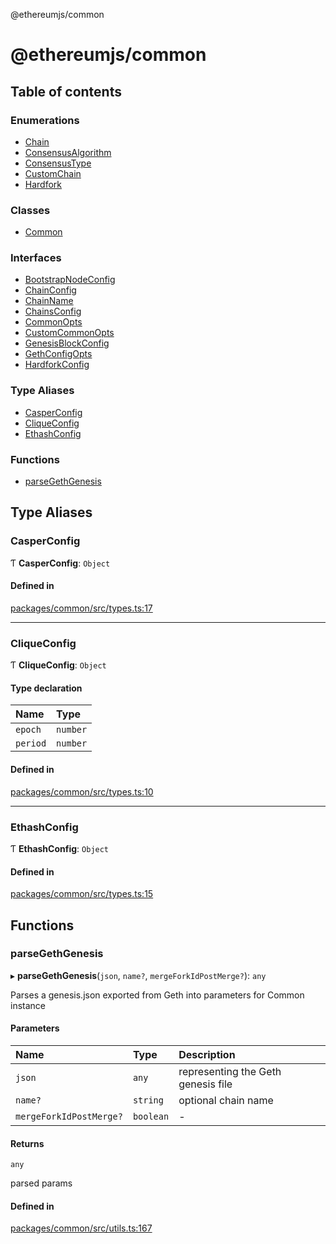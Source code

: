 @ethereumjs/common

# @ethereumjs/common

## Table of contents

### Enumerations

- [Chain](enums/Chain.md)
- [ConsensusAlgorithm](enums/ConsensusAlgorithm.md)
- [ConsensusType](enums/ConsensusType.md)
- [CustomChain](enums/CustomChain.md)
- [Hardfork](enums/Hardfork.md)

### Classes

- [Common](classes/Common.md)

### Interfaces

- [BootstrapNodeConfig](interfaces/BootstrapNodeConfig.md)
- [ChainConfig](interfaces/ChainConfig.md)
- [ChainName](interfaces/ChainName.md)
- [ChainsConfig](interfaces/ChainsConfig.md)
- [CommonOpts](interfaces/CommonOpts.md)
- [CustomCommonOpts](interfaces/CustomCommonOpts.md)
- [GenesisBlockConfig](interfaces/GenesisBlockConfig.md)
- [GethConfigOpts](interfaces/GethConfigOpts.md)
- [HardforkConfig](interfaces/HardforkConfig.md)

### Type Aliases

- [CasperConfig](README.md#casperconfig)
- [CliqueConfig](README.md#cliqueconfig)
- [EthashConfig](README.md#ethashconfig)

### Functions

- [parseGethGenesis](README.md#parsegethgenesis)

## Type Aliases

### CasperConfig

Ƭ **CasperConfig**: `Object`

#### Defined in

[packages/common/src/types.ts:17](https://github.com/ethereumjs/ethereumjs-monorepo/blob/master/packages/common/src/types.ts#L17)

___

### CliqueConfig

Ƭ **CliqueConfig**: `Object`

#### Type declaration

| Name | Type |
| :------ | :------ |
| `epoch` | `number` |
| `period` | `number` |

#### Defined in

[packages/common/src/types.ts:10](https://github.com/ethereumjs/ethereumjs-monorepo/blob/master/packages/common/src/types.ts#L10)

___

### EthashConfig

Ƭ **EthashConfig**: `Object`

#### Defined in

[packages/common/src/types.ts:15](https://github.com/ethereumjs/ethereumjs-monorepo/blob/master/packages/common/src/types.ts#L15)

## Functions

### parseGethGenesis

▸ **parseGethGenesis**(`json`, `name?`, `mergeForkIdPostMerge?`): `any`

Parses a genesis.json exported from Geth into parameters for Common instance

#### Parameters

| Name | Type | Description |
| :------ | :------ | :------ |
| `json` | `any` | representing the Geth genesis file |
| `name?` | `string` | optional chain name |
| `mergeForkIdPostMerge?` | `boolean` | - |

#### Returns

`any`

parsed params

#### Defined in

[packages/common/src/utils.ts:167](https://github.com/ethereumjs/ethereumjs-monorepo/blob/master/packages/common/src/utils.ts#L167)
